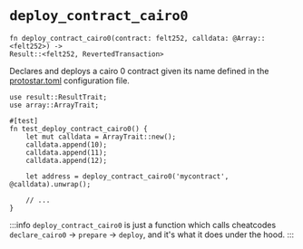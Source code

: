 # `deploy_contract_cairo0`

```cairo
fn deploy_contract_cairo0(contract: felt252, calldata: @Array::<felt252>) -> 
Result::<felt252, RevertedTransaction>
```

Declares and deploys a cairo 0 contract given its name defined in the [protostar.toml](../../05-protostar-toml.md)
configuration file.

```cairo title="Example"
use result::ResultTrait;
use array::ArrayTrait;

#[test]
fn test_deploy_contract_cairo0() {
    let mut calldata = ArrayTrait::new();
    calldata.append(10);
    calldata.append(11);
    calldata.append(12);

    let address = deploy_contract_cairo0('mycontract', @calldata).unwrap();

    // ...
}
```

:::info
`deploy_contract_cairo0` is just a function which calls cheatcodes `declare_cairo0` -> `prepare` -> `deploy`, and it's
what it does under the hood.
:::

